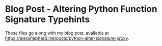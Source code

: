 # Blog Post - Altering Python Function Signature Typehints

These files go along with my blog post, available at https://alexshepherd.me/posts/python-alter-signature-proxy.
